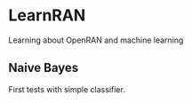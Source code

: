 # LearnRAN
Learning about OpenRAN and machine learning


## Naive Bayes
First tests with simple classifier.
